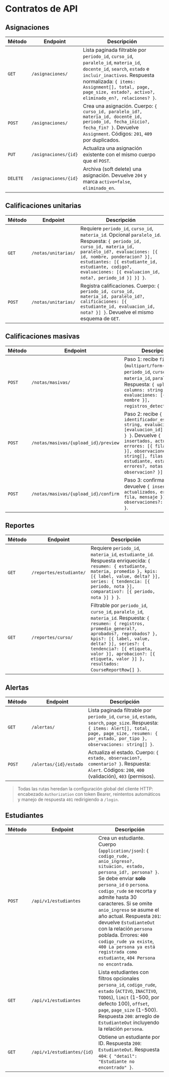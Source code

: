 # Contratos de API

## Asignaciones

| Método | Endpoint | Descripción |
| --- | --- | --- |
| `GET` | `/asignaciones/` | Lista paginada filtrable por `periodo_id`, `curso_id`, `paralelo_id`, `materia_id`, `docente_id`, `search`, `estado` e `incluir_inactivos`. Respuesta normalizada: `{ items: Assignment[], total, page, page_size, estado?, activo?, eliminado_en?, relaciones? }`. |
| `POST` | `/asignaciones/` | Crea una asignación. Cuerpo: `{ curso_id, paralelo_id?, materia_id, docente_id, periodo_id, fecha_inicio?, fecha_fin? }`. Devuelve `Assignment`. Códigos: `201`, `409` por duplicados. |
| `PUT` | `/asignaciones/{id}` | Actualiza una asignación existente con el mismo cuerpo que el `POST`. |
| `DELETE` | `/asignaciones/{id}` | Archiva (soft delete) una asignación. Devuelve `204` y marca `activo=false`, `eliminado_en`. |

## Calificaciones unitarias

| Método | Endpoint | Descripción |
| --- | --- | --- |
| `GET` | `/notas/unitarias/` | Requiere `periodo_id`, `curso_id`, `materia_id`. Opcional `paralelo_id`. Respuesta: `{ periodo_id, curso_id, materia_id, paralelo_id?, evaluaciones: [{ id, nombre, ponderacion? }], estudiantes: [{ estudiante_id, estudiante, codigo?, evaluaciones: [{ evaluacion_id, nota?, periodo_id }] }] }`. |
| `POST` | `/notas/unitarias/` | Registra calificaciones. Cuerpo: `{ periodo_id, curso_id, materia_id, paralelo_id?, calificaciones: [{ estudiante_id, evaluacion_id, nota? }] }`. Devuelve el mismo esquema de `GET`. |

## Calificaciones masivas

| Método | Endpoint | Descripción |
| --- | --- | --- |
| `POST` | `/notas/masivas/` | Paso 1: recibe `file` (`multipart/form-data`), `periodo_id`, `curso_id`, `materia_id`, `paralelo_id?`. Respuesta: `{ upload_id, columns: string[], evaluaciones: [{ id, nombre }], registros_detectados? }`. |
| `POST` | `/notas/masivas/{upload_id}/preview` | Paso 2: recibe `{ identificador_estudiante: string, evaluaciones: { [evaluacion_id]: columna } }`. Devuelve `{ insertados, actualizados, errores: [{ fila, mensaje }], observaciones?: string[], filas: [{ fila, estudiante, estado, errores?, notas, observacion? }] }`. |
| `POST` | `/notas/masivas/{upload_id}/confirm` | Paso 3: confirma carga y devuelve `{ insertados, actualizados, errores: [{ fila, mensaje }], observaciones?: string[] }`. |

## Reportes

| Método | Endpoint | Descripción |
| --- | --- | --- |
| `GET` | `/reportes/estudiante/` | Requiere `periodo_id`, `materia_id`, `estudiante_id`. Respuesta enriquecida: `{ resumen: { estudiante, materia, promedio }, kpis: [{ label, value, delta? }], series: { tendencia: [{ periodo, nota }], comparativo?: [{ periodo, nota }] } }`. |
| `GET` | `/reportes/curso/` | Filtrable por `periodo_id`, `curso_id`, `paralelo_id`, `materia_id`. Respuesta: `{ resumen: { registros, promedio_general?, aprobados?, reprobados? }, kpis?: [{ label, value, delta? }], series?: { tendencia?: [{ etiqueta, valor }], aprobacion?: [{ etiqueta, valor }] }, resultados: CourseReportRow[] }`. |

## Alertas

| Método | Endpoint | Descripción |
| --- | --- | --- |
| `GET` | `/alertas/` | Lista paginada filtrable por `periodo_id`, `curso_id`, `estado`, `search`, `page_size`. Respuesta: `{ items: Alert[], total, page, page_size, resumen: { por_estado, por_tipo }, observaciones: string[] }`. |
| `POST` | `/alertas/{id}/estado` | Actualiza el estado. Cuerpo: `{ estado, observacion?, comentario? }`. Respuesta: `Alert`. Códigos: `200`, `400` (validación), `403` (permisos). |

> Todas las rutas heredan la configuración global del cliente HTTP: encabezado `Authorization` con token Bearer, reintentos automáticos y manejo de respuesta `401` redirigiendo a `/login`.

## Estudiantes

| Método | Endpoint | Descripción |
| --- | --- | --- |
| `POST` | `/api/v1/estudiantes` | Crea un estudiante. Cuerpo (`application/json`): `{ codigo_rude, anio_ingreso?, situacion, estado, persona_id?, persona? }`. Se debe enviar **solo** `persona_id` o `persona`. `codigo_rude` se recorta y admite hasta 30 caracteres. Si se omite `anio_ingreso` se asume el año actual. Respuesta `201`: devuelve `EstudianteOut` con la relación `persona` poblada. Errores: `400 codigo_rude ya existe`, `400 La persona ya está registrada como estudiante`, `404 Persona no encontrada`. |
| `GET` | `/api/v1/estudiantes` | Lista estudiantes con filtros opcionales `persona_id`, `codigo_rude`, `estado` (`ACTIVO`, `INACTIVO`, `TODOS`), `limit` (1-500, por defecto 100), `offset`, `page`, `page_size` (1-500). Respuesta `200`: arreglo de `EstudianteOut` incluyendo la relación `persona`. |
| `GET` | `/api/v1/estudiantes/{id}` | Obtiene un estudiante por ID. Respuesta `200`: `EstudianteOut`. Respuesta `404`: `{ "detail": "Estudiante no encontrado" }`. |

